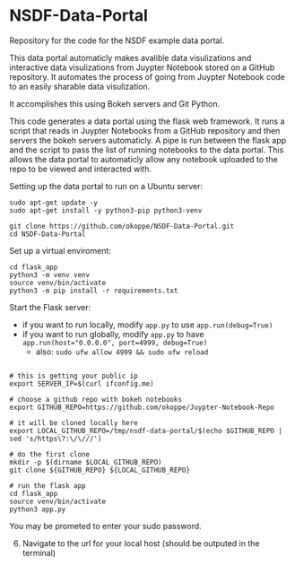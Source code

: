 # NSDF-Data-Portal
Repository for the code for the NSDF example data portal.

This data portal automaticly makes avalible data visulizations and interactive data visulizations from Juypter Notebook stored on a GitHub repository. It automates the process of going from Juypter Notebook code to an easily sharable data visulization. 

It accomplishes this using Bokeh servers and Git Python.

This code generates a data portal using the flask web framework. It runs a script that reads in Juypter Notebooks from a GitHub repository and then servers the bokeh servers automaticly. A pipe is run between the flask app and the script to pass the list of running notebooks to the data portal. This allows the data portal to automaticly allow any notebook uploaded to the repo to be viewed and interacted with.

Setting up the data portal to run on a Ubuntu server:

```
sudo apt-get update -y
sudo apt-get install -y python3-pip python3-venv

git clone https://github.com/okoppe/NSDF-Data-Portal.git
cd NSDF-Data-Portal
```

Set up a virtual enviroment:

```
cd flask_app
python3 -m venv venv
source venv/bin/activate
python3 -m pip install -r requirements.txt
```



Start the Flask server:
- if you want to run locally, modify `app.py` to use `app.run(debug=True)`
- if you want to run globally, modify `app.py` to have `app.run(host="0.0.0.0", port=4999, debug=True)`
  - also: `sudo ufw allow 4999 && sudo ufw reload`

```

# this is getting your public ip
export SERVER_IP=$(curl ifconfig.me)

# choose a github repo with bokeh notebooks
export GITHUB_REPO=https://github.com/okoppe/Juypter-Notebook-Repo

# it will be cloned locally here
export LOCAL_GITHUB_REPO=/tmp/nsdf-data-portal/$(echo $GITHUB_REPO | sed 's/https\?:\/\///')

# do the first clone
mkdir -p $(dirname $LOCAL_GITHUB_REPO)
git clone ${GITHUB_REPO} ${LOCAL_GITHUB_REPO}

# run the flask app
cd flask_app
source venv/bin/activate
python3 app.py
```

You may be prometed to enter your sudo password.

6. Navigate to the url for your local host (should be outputed in the terminal)
